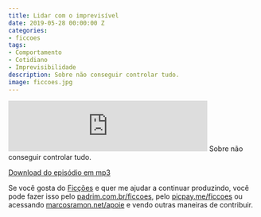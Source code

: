 ```yaml
---
title: Lidar com o imprevisível
date: 2019-05-28 00:00:00 Z
categories:
- ficcoes
tags:
- Comportamento
- Cotidiano
- Imprevisibilidade
description: Sobre não conseguir controlar tudo.
image: ficcoes.jpg
---
```


<iframe src="https://anchor.fm/podcastficcoes/embed/episodes/Lidar-com-o-imprevisvel-e462jf" height="102px" width="400px" frameborder="0" scrolling="no"></iframe>
Sobre não conseguir controlar tudo.

[Download do episódio em mp3](https://s3-us-west-2.amazonaws.com/anchor-audio-bank/production/2019-4-29/16055640-44100-2-31aca0fb54012.mp3)
 
Se você gosta do [Ficções](https://marcosramon.net/ficcoes/) e quer me ajudar a continuar produzindo, você pode fazer isso pelo [padrim.com.br/ficcoes](https://www.padrim.com.br/ficcoes), pelo [picpay.me/ficcoes](https://app.picpay.com/user/ficcoes) ou acessando [marcosramon.net/apoie](https://marcosramon.net/apoie/) e vendo outras maneiras de contribuir.
